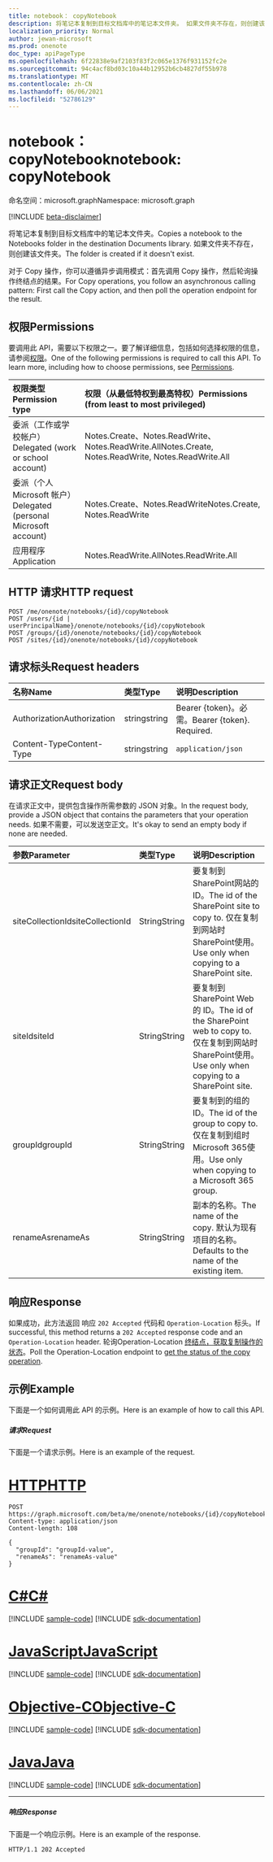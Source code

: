 ```yaml
---
title: notebook： copyNotebook
description: 将笔记本复制到目标文档库中的笔记本文件夹。 如果文件夹不存在，则创建该文件夹。
localization_priority: Normal
author: jewan-microsoft
ms.prod: onenote
doc_type: apiPageType
ms.openlocfilehash: 6f22838e9af2103f83f2c065e1376f931152fc2e
ms.sourcegitcommit: 94c4acf8bd03c10a44b12952b6cb4827df55b978
ms.translationtype: MT
ms.contentlocale: zh-CN
ms.lasthandoff: 06/06/2021
ms.locfileid: "52786129"
---
```

# <a name="notebook-copynotebook"></a><span data-ttu-id="5c44a-104">notebook： copyNotebook</span><span class="sxs-lookup"><span data-stu-id="5c44a-104">notebook: copyNotebook</span></span>

<span data-ttu-id="5c44a-105">命名空间：microsoft.graph</span><span class="sxs-lookup"><span data-stu-id="5c44a-105">Namespace: microsoft.graph</span></span>

[!INCLUDE [beta-disclaimer](../../includes/beta-disclaimer.md)]

<span data-ttu-id="5c44a-106">将笔记本复制到目标文档库中的笔记本文件夹。</span><span class="sxs-lookup"><span data-stu-id="5c44a-106">Copies a notebook to the Notebooks folder in the destination Documents library.</span></span> <span data-ttu-id="5c44a-107">如果文件夹不存在，则创建该文件夹。</span><span class="sxs-lookup"><span data-stu-id="5c44a-107">The folder is created if it doesn't exist.</span></span>

<span data-ttu-id="5c44a-108">对于 Copy 操作，你可以遵循异步调用模式：首先调用 Copy 操作，然后轮询操作终结点的结果。</span><span class="sxs-lookup"><span data-stu-id="5c44a-108">For Copy operations, you follow an asynchronous calling pattern:  First call the Copy action, and then poll the operation endpoint for the result.</span></span>

## <a name="permissions"></a><span data-ttu-id="5c44a-109">权限</span><span class="sxs-lookup"><span data-stu-id="5c44a-109">Permissions</span></span>
<span data-ttu-id="5c44a-p103">要调用此 API，需要以下权限之一。要了解详细信息，包括如何选择权限的信息，请参阅[权限](/graph/permissions-reference)。</span><span class="sxs-lookup"><span data-stu-id="5c44a-p103">One of the following permissions is required to call this API. To learn more, including how to choose permissions, see [Permissions](/graph/permissions-reference).</span></span>

|<span data-ttu-id="5c44a-112">权限类型</span><span class="sxs-lookup"><span data-stu-id="5c44a-112">Permission type</span></span>      | <span data-ttu-id="5c44a-113">权限（从最低特权到最高特权）</span><span class="sxs-lookup"><span data-stu-id="5c44a-113">Permissions (from least to most privileged)</span></span>              |
|:--------------------|:---------------------------------------------------------|
|<span data-ttu-id="5c44a-114">委派（工作或学校帐户）</span><span class="sxs-lookup"><span data-stu-id="5c44a-114">Delegated (work or school account)</span></span> | <span data-ttu-id="5c44a-115">Notes.Create、Notes.ReadWrite、Notes.ReadWrite.All</span><span class="sxs-lookup"><span data-stu-id="5c44a-115">Notes.Create, Notes.ReadWrite, Notes.ReadWrite.All</span></span>    |
|<span data-ttu-id="5c44a-116">委派（个人 Microsoft 帐户）</span><span class="sxs-lookup"><span data-stu-id="5c44a-116">Delegated (personal Microsoft account)</span></span> | <span data-ttu-id="5c44a-117">Notes.Create、Notes.ReadWrite</span><span class="sxs-lookup"><span data-stu-id="5c44a-117">Notes.Create, Notes.ReadWrite</span></span>    |
|<span data-ttu-id="5c44a-118">应用程序</span><span class="sxs-lookup"><span data-stu-id="5c44a-118">Application</span></span> | <span data-ttu-id="5c44a-119">Notes.ReadWrite.All</span><span class="sxs-lookup"><span data-stu-id="5c44a-119">Notes.ReadWrite.All</span></span> |

## <a name="http-request"></a><span data-ttu-id="5c44a-120">HTTP 请求</span><span class="sxs-lookup"><span data-stu-id="5c44a-120">HTTP request</span></span>
<!-- { "blockType": "ignored" } -->
```http
POST /me/onenote/notebooks/{id}/copyNotebook
POST /users/{id | userPrincipalName}/onenote/notebooks/{id}/copyNotebook
POST /groups/{id}/onenote/notebooks/{id}/copyNotebook
POST /sites/{id}/onenote/notebooks/{id}/copyNotebook
```
## <a name="request-headers"></a><span data-ttu-id="5c44a-121">请求标头</span><span class="sxs-lookup"><span data-stu-id="5c44a-121">Request headers</span></span>
| <span data-ttu-id="5c44a-122">名称</span><span class="sxs-lookup"><span data-stu-id="5c44a-122">Name</span></span>       | <span data-ttu-id="5c44a-123">类型</span><span class="sxs-lookup"><span data-stu-id="5c44a-123">Type</span></span> | <span data-ttu-id="5c44a-124">说明</span><span class="sxs-lookup"><span data-stu-id="5c44a-124">Description</span></span>|
|:---------------|:--------|:----------|
| <span data-ttu-id="5c44a-125">Authorization</span><span class="sxs-lookup"><span data-stu-id="5c44a-125">Authorization</span></span>  | <span data-ttu-id="5c44a-126">string</span><span class="sxs-lookup"><span data-stu-id="5c44a-126">string</span></span>  | <span data-ttu-id="5c44a-p104">Bearer {token}。必需。</span><span class="sxs-lookup"><span data-stu-id="5c44a-p104">Bearer {token}. Required.</span></span> |
| <span data-ttu-id="5c44a-129">Content-Type</span><span class="sxs-lookup"><span data-stu-id="5c44a-129">Content-Type</span></span> | <span data-ttu-id="5c44a-130">string</span><span class="sxs-lookup"><span data-stu-id="5c44a-130">string</span></span> | `application/json` |

## <a name="request-body"></a><span data-ttu-id="5c44a-131">请求正文</span><span class="sxs-lookup"><span data-stu-id="5c44a-131">Request body</span></span>
<span data-ttu-id="5c44a-132">在请求正文中，提供包含操作所需参数的 JSON 对象。</span><span class="sxs-lookup"><span data-stu-id="5c44a-132">In the request body, provide a JSON object that contains the parameters that your operation needs.</span></span> <span data-ttu-id="5c44a-133">如果不需要，可以发送空正文。</span><span class="sxs-lookup"><span data-stu-id="5c44a-133">It's okay to send an empty body if none are needed.</span></span>

| <span data-ttu-id="5c44a-134">参数</span><span class="sxs-lookup"><span data-stu-id="5c44a-134">Parameter</span></span>    | <span data-ttu-id="5c44a-135">类型</span><span class="sxs-lookup"><span data-stu-id="5c44a-135">Type</span></span>   |<span data-ttu-id="5c44a-136">说明</span><span class="sxs-lookup"><span data-stu-id="5c44a-136">Description</span></span>|
|:---------------|:--------|:----------|
|<span data-ttu-id="5c44a-137">siteCollectionId</span><span class="sxs-lookup"><span data-stu-id="5c44a-137">siteCollectionId</span></span>|<span data-ttu-id="5c44a-138">String</span><span class="sxs-lookup"><span data-stu-id="5c44a-138">String</span></span>|<span data-ttu-id="5c44a-139">要复制到SharePoint网站的 ID。</span><span class="sxs-lookup"><span data-stu-id="5c44a-139">The id of the SharePoint site to copy to.</span></span> <span data-ttu-id="5c44a-140">仅在复制到网站时SharePoint使用。</span><span class="sxs-lookup"><span data-stu-id="5c44a-140">Use only when copying to a SharePoint site.</span></span>|
|<span data-ttu-id="5c44a-141">siteId</span><span class="sxs-lookup"><span data-stu-id="5c44a-141">siteId</span></span>|<span data-ttu-id="5c44a-142">String</span><span class="sxs-lookup"><span data-stu-id="5c44a-142">String</span></span>|<span data-ttu-id="5c44a-143">要复制到SharePoint Web 的 ID。</span><span class="sxs-lookup"><span data-stu-id="5c44a-143">The id of the SharePoint web to copy to.</span></span> <span data-ttu-id="5c44a-144">仅在复制到网站时SharePoint使用。</span><span class="sxs-lookup"><span data-stu-id="5c44a-144">Use only when copying to a SharePoint site.</span></span>|
|<span data-ttu-id="5c44a-145">groupId</span><span class="sxs-lookup"><span data-stu-id="5c44a-145">groupId</span></span>|<span data-ttu-id="5c44a-146">String</span><span class="sxs-lookup"><span data-stu-id="5c44a-146">String</span></span>|<span data-ttu-id="5c44a-147">要复制到的组的 ID。</span><span class="sxs-lookup"><span data-stu-id="5c44a-147">The id of the group to copy to.</span></span> <span data-ttu-id="5c44a-148">仅在复制到组时Microsoft 365使用。</span><span class="sxs-lookup"><span data-stu-id="5c44a-148">Use only when copying to a Microsoft 365 group.</span></span>|
|<span data-ttu-id="5c44a-149">renameAs</span><span class="sxs-lookup"><span data-stu-id="5c44a-149">renameAs</span></span>|<span data-ttu-id="5c44a-150">String</span><span class="sxs-lookup"><span data-stu-id="5c44a-150">String</span></span>|<span data-ttu-id="5c44a-151">副本的名称。</span><span class="sxs-lookup"><span data-stu-id="5c44a-151">The name of the copy.</span></span> <span data-ttu-id="5c44a-152">默认为现有项目的名称。</span><span class="sxs-lookup"><span data-stu-id="5c44a-152">Defaults to the name of the existing item.</span></span> |

## <a name="response"></a><span data-ttu-id="5c44a-153">响应</span><span class="sxs-lookup"><span data-stu-id="5c44a-153">Response</span></span>

<span data-ttu-id="5c44a-154">如果成功，此方法返回 响应 `202 Accepted` 代码和 `Operation-Location` 标头。</span><span class="sxs-lookup"><span data-stu-id="5c44a-154">If successful, this method returns a `202 Accepted` response code and an `Operation-Location` header.</span></span> <span data-ttu-id="5c44a-155">轮询Operation-Location [终结点，获取复制操作的状态](onenoteoperation-get.md)。</span><span class="sxs-lookup"><span data-stu-id="5c44a-155">Poll the Operation-Location endpoint to [get the status of the copy operation](onenoteoperation-get.md).</span></span>

## <a name="example"></a><span data-ttu-id="5c44a-156">示例</span><span class="sxs-lookup"><span data-stu-id="5c44a-156">Example</span></span>
<span data-ttu-id="5c44a-157">下面是一个如何调用此 API 的示例。</span><span class="sxs-lookup"><span data-stu-id="5c44a-157">Here is an example of how to call this API.</span></span>
##### <a name="request"></a><span data-ttu-id="5c44a-158">请求</span><span class="sxs-lookup"><span data-stu-id="5c44a-158">Request</span></span>
<span data-ttu-id="5c44a-159">下面是一个请求示例。</span><span class="sxs-lookup"><span data-stu-id="5c44a-159">Here is an example of the request.</span></span>

# <a name="http"></a>[<span data-ttu-id="5c44a-160">HTTP</span><span class="sxs-lookup"><span data-stu-id="5c44a-160">HTTP</span></span>](#tab/http)
<!-- {
  "blockType": "request",
  "name": "notebook_copynotebook"
}-->
```http
POST https://graph.microsoft.com/beta/me/onenote/notebooks/{id}/copyNotebook
Content-type: application/json
Content-length: 108

{
  "groupId": "groupId-value",
  "renameAs": "renameAs-value"
}
```
# <a name="c"></a>[<span data-ttu-id="5c44a-161">C#</span><span class="sxs-lookup"><span data-stu-id="5c44a-161">C#</span></span>](#tab/csharp)
[!INCLUDE [sample-code](../includes/snippets/csharp/notebook-copynotebook-csharp-snippets.md)]
[!INCLUDE [sdk-documentation](../includes/snippets/snippets-sdk-documentation-link.md)]

# <a name="javascript"></a>[<span data-ttu-id="5c44a-162">JavaScript</span><span class="sxs-lookup"><span data-stu-id="5c44a-162">JavaScript</span></span>](#tab/javascript)
[!INCLUDE [sample-code](../includes/snippets/javascript/notebook-copynotebook-javascript-snippets.md)]
[!INCLUDE [sdk-documentation](../includes/snippets/snippets-sdk-documentation-link.md)]

# <a name="objective-c"></a>[<span data-ttu-id="5c44a-163">Objective-C</span><span class="sxs-lookup"><span data-stu-id="5c44a-163">Objective-C</span></span>](#tab/objc)
[!INCLUDE [sample-code](../includes/snippets/objc/notebook-copynotebook-objc-snippets.md)]
[!INCLUDE [sdk-documentation](../includes/snippets/snippets-sdk-documentation-link.md)]

# <a name="java"></a>[<span data-ttu-id="5c44a-164">Java</span><span class="sxs-lookup"><span data-stu-id="5c44a-164">Java</span></span>](#tab/java)
[!INCLUDE [sample-code](../includes/snippets/java/notebook-copynotebook-java-snippets.md)]
[!INCLUDE [sdk-documentation](../includes/snippets/snippets-sdk-documentation-link.md)]

---


##### <a name="response"></a><span data-ttu-id="5c44a-165">响应</span><span class="sxs-lookup"><span data-stu-id="5c44a-165">Response</span></span>
<span data-ttu-id="5c44a-166">下面是一个响应示例。</span><span class="sxs-lookup"><span data-stu-id="5c44a-166">Here is an example of the response.</span></span>
<!-- {
  "blockType": "response"
} -->
```http
HTTP/1.1 202 Accepted
```

<!-- uuid: 8fcb5dbc-d5aa-4681-8e31-b001d5168d79
2015-10-25 14:57:30 UTC -->
<!--
{
  "type": "#page.annotation",
  "description": "notebook: copyNotebook",
  "keywords": "",
  "section": "documentation",
  "tocPath": "",
  "suppressions": [
  ]
}
-->


